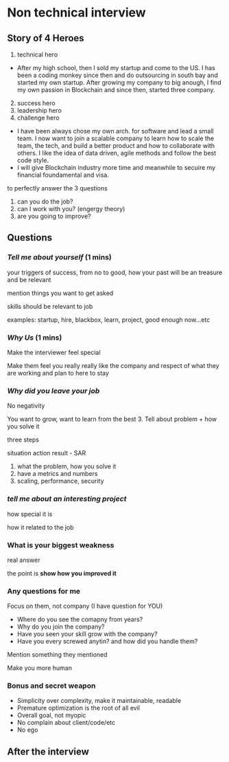 # Non technical interview

## Story of 4 Heroes

1. technical hero
- After my high school, then I sold my startup and come to the US. I has been a coding monkey since then and do outsourcing in south bay and started my own startup. After growing my company to big anough, I find my own passion in Blockchain and since then, started three company.
2. success hero
3. leadership hero
4. challenge hero
- I have been always chose my own arch. for software and lead a small team. I now want to join a scalable company to learn how to scale the team, the tech, and build a better product and how to collaborate with others. I like the idea of data driven, agile methods and follow the best code style.
- I will give Blockchain industry more time and meanwhile to secuire my financial foundamental and visa.

to perfectly answer the 3 questions

1. can you do the job?
2. can I work with you? (engergy theory)
3. are you going to improve?

## Questions

### *Tell me about yourself* (1 mins)

your triggers of success, from no to good, how your past will be an treasure and be relevant

mention things you want to get asked

skills should be relevant to job

examples: startup, hire, blackbox, learn, project, good enough now...etc

### *Why Us* (1 mins)

Make the interviewer feel special

Make them feel you really really like the company and respect of what they are working and plan to here to stay

### *Why did you leave your job*

No negativity

You want to grow, want to learn from the best
3. Tell about problem + how you solve it

three steps

situation action result - SAR

 1. what the problem, how you solve it
 2. have a metrics and numbers
 3. scaling, performance, security

### *tell me about an interesting project*

how special it is

how it related to the job

### What is your biggest weakness

real answer

the point is **show how you improved it**

### Any questions for me

Focus on them, not company (I have question for YOU)

- Where do you see the comapny from years?
- Why do you join the company?
- Have you seen your skill grow with the company?
- Have you every screwed anytin? and how did you handle them?

Mention something they mentioned

Make you more human

### Bonus and secret weapon

- Simplicity over complexity, make it maintainable, readable
- Premature optimization is the root of all evil
- Overall goal, not myopic
- No complain about client/code/etc
- No ego

## After the interview

